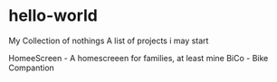 # hello-world
My Collection of nothings
A list of projects i may start

HomeeScreen - A homescreeen for families, at least mine
BiCo - Bike Compantion
